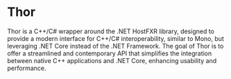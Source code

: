 # Thor
Thor is a C++/C# wrapper around the .NET HostFXR library, designed to provide a modern interface for C++/C# interoperability, similar to Mono, but leveraging .NET Core instead of the .NET Framework. The goal of Thor is to offer a streamlined and contemporary API that simplifies the integration between native C++ applications and .NET Core, enhancing usability and performance.

